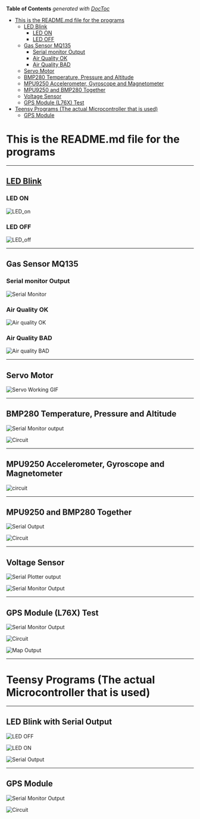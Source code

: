 <!-- START doctoc generated TOC please keep comment here to allow auto update -->
<!-- DON'T EDIT THIS SECTION, INSTEAD RE-RUN doctoc TO UPDATE -->
**Table of Contents**  *generated with [DocToc](https://github.com/thlorenz/doctoc)*

- [This is the README.md file for the programs](#this-is-the-readmemd-file-for-the-programs)
  - [LED Blink](#led-blink)
    - [LED ON](#led-on)
    - [LED OFF](#led-off)
  - [Gas Sensor MQ135](#gas-sensor-mq135)
    - [Serial monitor Output](#serial-monitor-output)
    - [Air Quality OK](#air-quality-ok)
    - [Air Quality BAD](#air-quality-bad)
  - [Servo Motor](#servo-motor)
  - [BMP280 Temperature, Pressure and Altitude](#bmp280-temperature-pressure-and-altitude)
  - [MPU9250 Accelerometer, Gyroscope and Magnetometer](#mpu9250-accelerometer-gyroscope-and-magnetometer)
  - [MPU9250 and BMP280 Together](#mpu9250-and-bmp280-together)
  - [Voltage Sensor](#voltage-sensor)
  - [GPS Module (L76X) Test](#gps-module-l76x-test)
- [Teensy Programs (The actual Microcontroller that is used)](#teensy-programs-the-actual-microcontroller-that-is-used)
  - [GPS Module](#gps-module)

<!-- END doctoc generated TOC please keep comment here to allow auto update -->

# This is the README.md file for the programs

---

## [LED Blink](LED_Blink/LED_Blink.ino)

### LED ON 

![LED_on](LED_Blink/LED_On.jpg)

### LED OFF 

![LED_off](LED_Blink/LED_Off.jpg)

---

## Gas Sensor MQ135

### Serial monitor Output

![Serial Monitor](Gas_Sensor_MQ135/Serial_monitor_output.png)

### Air Quality OK 

![Air quality OK](Gas_Sensor_MQ135/Air_quality_ok.jpg)

### Air Quality BAD 

![Air quality BAD](Gas_Sensor_MQ135/Air_quality_bad.jpg)

--- 

## Servo Motor


 ![Servo Working GIF](https://vhs.charm.sh/vhs-4GSw6VknAXAMT5GjtG5kLR.gif)

---

## BMP280 Temperature, Pressure and Altitude 

![Serial Monitor output](BMP_280/BMP_280_Serial_Monitor.png)

![Circuit](BMP_280/circuit.jpg)

--- 

## MPU9250 Accelerometer, Gyroscope and Magnetometer


![circuit](MPU_9250/circuit_mpu9250.jpg)

--- 

## MPU9250 and BMP280 Together

![Serial Output](MPU9250_BMP280_Together/MPU9250_BMP280_Together.png)

![Circuit](MPU9250_BMP280_Together/Circuit.jpg)

--- 

## Voltage Sensor 

![Serial Plotter output](Voltage_Sensor/Serial_Plotter.png)

![Serial Monitor Output](Voltage_Sensor/Serial_Monitor.png)

--- 

## GPS Module (L76X) Test 

![Serial Monitor Output](GPS_Test/Serial_Monitor.jpeg)

![Circuit](GPS_Test/Circuit.jpg)

![Map Output](GPS_Test/Map_output.jpeg)


--- 

# Teensy Programs (The actual Microcontroller that is used)

--- 

## LED Blink with Serial Output 

![LED OFF](Teensy_Programs/LED_Blink_Teensy/led_off.jpg)

![LED ON](Teensy_Programs/LED_Blink_Teensy/led_on.jpg)

![Serial Output](Teensy_Programs/LED_Blink_Teensy/serial_output.png)

--- 

## GPS Module 

![Serial Monitor Output](Teensy_Programs/GPS_Module_Test_Teensy/Serial_Output.png)

![Circuit](Teensy_Programs/GPS_Module_Test_Teensy/Circuit.jpg)

